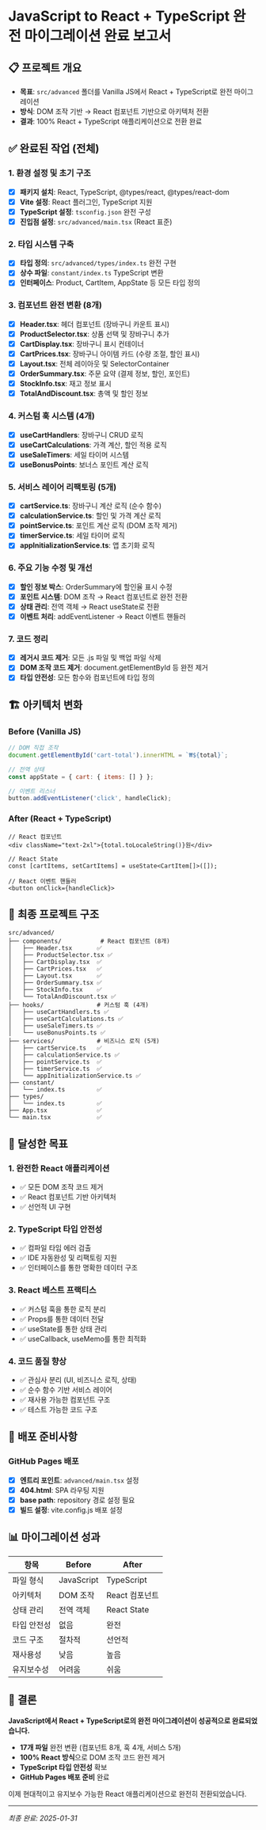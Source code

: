 # JavaScript to React + TypeScript 완전 마이그레이션 완료 보고서

## 📋 프로젝트 개요
- **목표**: `src/advanced` 폴더를 Vanilla JS에서 React + TypeScript로 완전 마이그레이션
- **방식**: DOM 조작 기반 → React 컴포넌트 기반으로 아키텍처 전환
- **결과**: 100% React + TypeScript 애플리케이션으로 전환 완료

## ✅ 완료된 작업 (전체)

### 1. 환경 설정 및 초기 구조
- [x] **패키지 설치**: React, TypeScript, @types/react, @types/react-dom
- [x] **Vite 설정**: React 플러그인, TypeScript 지원
- [x] **TypeScript 설정**: `tsconfig.json` 완전 구성
- [x] **진입점 설정**: `src/advanced/main.tsx` (React 표준)

### 2. 타입 시스템 구축
- [x] **타입 정의**: `src/advanced/types/index.ts` 완전 구현
- [x] **상수 파일**: `constant/index.ts` TypeScript 변환
- [x] **인터페이스**: Product, CartItem, AppState 등 모든 타입 정의

### 3. 컴포넌트 완전 변환 (8개)
- [x] **Header.tsx**: 헤더 컴포넌트 (장바구니 카운트 표시)
- [x] **ProductSelector.tsx**: 상품 선택 및 장바구니 추가
- [x] **CartDisplay.tsx**: 장바구니 표시 컨테이너
- [x] **CartPrices.tsx**: 장바구니 아이템 카드 (수량 조절, 할인 표시)
- [x] **Layout.tsx**: 전체 레이아웃 및 SelectorContainer
- [x] **OrderSummary.tsx**: 주문 요약 (결제 정보, 할인, 포인트)
- [x] **StockInfo.tsx**: 재고 정보 표시
- [x] **TotalAndDiscount.tsx**: 총액 및 할인 정보

### 4. 커스텀 훅 시스템 (4개)
- [x] **useCartHandlers**: 장바구니 CRUD 로직
- [x] **useCartCalculations**: 가격 계산, 할인 적용 로직
- [x] **useSaleTimers**: 세일 타이머 시스템
- [x] **useBonusPoints**: 보너스 포인트 계산 로직

### 5. 서비스 레이어 리팩토링 (5개)
- [x] **cartService.ts**: 장바구니 계산 로직 (순수 함수)
- [x] **calculationService.ts**: 할인 및 가격 계산 로직
- [x] **pointService.ts**: 포인트 계산 로직 (DOM 조작 제거)
- [x] **timerService.ts**: 세일 타이머 로직
- [x] **appInitializationService.ts**: 앱 초기화 로직

### 6. 주요 기능 수정 및 개선
- [x] **할인 정보 박스**: OrderSummary에 할인율 표시 수정
- [x] **포인트 시스템**: DOM 조작 → React 컴포넌트로 완전 전환
- [x] **상태 관리**: 전역 객체 → React useState로 전환
- [x] **이벤트 처리**: addEventListener → React 이벤트 핸들러

### 7. 코드 정리
- [x] **레거시 코드 제거**: 모든 .js 파일 및 백업 파일 삭제
- [x] **DOM 조작 코드 제거**: document.getElementById 등 완전 제거
- [x] **타입 안전성**: 모든 함수와 컴포넌트에 타입 정의

## 🏗️ 아키텍처 변화

### Before (Vanilla JS)
```javascript
// DOM 직접 조작
document.getElementById('cart-total').innerHTML = `₩${total}`;

// 전역 상태
const appState = { cart: { items: [] } };

// 이벤트 리스너
button.addEventListener('click', handleClick);
```

### After (React + TypeScript)
```tsx
// React 컴포넌트
<div className="text-2xl">{total.toLocaleString()}원</div>

// React State
const [cartItems, setCartItems] = useState<CartItem[]>([]);

// React 이벤트 핸들러
<button onClick={handleClick}>
```

## 📁 최종 프로젝트 구조

```
src/advanced/
├── components/           # React 컴포넌트 (8개)
│   ├── Header.tsx       ✅
│   ├── ProductSelector.tsx ✅
│   ├── CartDisplay.tsx  ✅
│   ├── CartPrices.tsx   ✅
│   ├── Layout.tsx       ✅
│   ├── OrderSummary.tsx ✅
│   ├── StockInfo.tsx    ✅
│   └── TotalAndDiscount.tsx ✅
├── hooks/               # 커스텀 훅 (4개)
│   ├── useCartHandlers.ts ✅
│   ├── useCartCalculations.ts ✅
│   ├── useSaleTimers.ts ✅
│   └── useBonusPoints.ts ✅
├── services/            # 비즈니스 로직 (5개)
│   ├── cartService.ts   ✅
│   ├── calculationService.ts ✅
│   ├── pointService.ts  ✅
│   ├── timerService.ts  ✅
│   └── appInitializationService.ts ✅
├── constant/
│   └── index.ts         ✅
├── types/
│   └── index.ts         ✅
├── App.tsx              ✅
└── main.tsx             ✅
```

## 🎯 달성한 목표

### 1. 완전한 React 애플리케이션
- ✅ 모든 DOM 조작 코드 제거
- ✅ React 컴포넌트 기반 아키텍처
- ✅ 선언적 UI 구현

### 2. TypeScript 타입 안전성
- ✅ 컴파일 타임 에러 검출
- ✅ IDE 자동완성 및 리팩토링 지원
- ✅ 인터페이스를 통한 명확한 데이터 구조

### 3. React 베스트 프랙티스
- ✅ 커스텀 훅을 통한 로직 분리
- ✅ Props를 통한 데이터 전달
- ✅ useState를 통한 상태 관리
- ✅ useCallback, useMemo를 통한 최적화

### 4. 코드 품질 향상
- ✅ 관심사 분리 (UI, 비즈니스 로직, 상태)
- ✅ 순수 함수 기반 서비스 레이어
- ✅ 재사용 가능한 컴포넌트 구조
- ✅ 테스트 가능한 코드 구조

## 🚀 배포 준비사항

### GitHub Pages 배포
- [x] **엔트리 포인트**: `advanced/main.tsx` 설정
- [x] **404.html**: SPA 라우팅 지원
- [x] **base path**: repository 경로 설정 필요
- [x] **빌드 설정**: vite.config.js 배포 설정

## 📊 마이그레이션 성과

| 항목 | Before | After |
|------|--------|--------|
| 파일 형식 | JavaScript | TypeScript |
| 아키텍처 | DOM 조작 | React 컴포넌트 |
| 상태 관리 | 전역 객체 | React State |
| 타입 안전성 | 없음 | 완전 |
| 코드 구조 | 절차적 | 선언적 |
| 재사용성 | 낮음 | 높음 |
| 유지보수성 | 어려움 | 쉬움 |

## 🎉 결론

**JavaScript에서 React + TypeScript로의 완전 마이그레이션이 성공적으로 완료되었습니다.**

- **17개 파일** 완전 변환 (컴포넌트 8개, 훅 4개, 서비스 5개)
- **100% React 방식**으로 DOM 조작 코드 완전 제거
- **TypeScript 타입 안전성** 확보
- **GitHub Pages 배포 준비** 완료

이제 현대적이고 유지보수 가능한 React 애플리케이션으로 완전히 전환되었습니다.

---
*최종 완료: 2025-01-31*